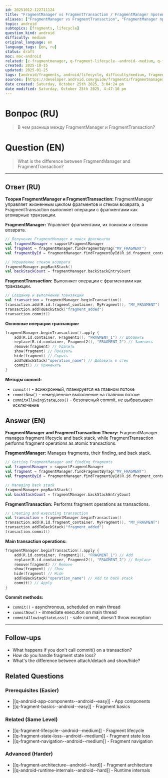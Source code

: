 ```yaml
---
id: 20251012-122711124
title: "FragmentManager vs FragmentTransaction / FragmentManager против FragmentTransaction"
aliases: ["FragmentManager vs FragmentTransaction", "FragmentManager против FragmentTransaction"]
topic: android
subtopics: [fragments, lifecycle]
question_kind: android
difficulty: medium
original_language: en
language_tags: [en, ru]
status: draft
moc: moc-android
related: [c-fragmentmanager, q-fragment-lifecycle--android--medium, q-fragment-state-loss--android--medium]
created: 2025-10-15
updated: 2025-01-25
tags: [android/fragments, android/lifecycle, difficulty/medium, fragmentmanager, fragments, fragmenttransaction, lifecycle]
sources: [https://developer.android.com/guide/fragments/fragmentmanager]
date created: Saturday, October 25th 2025, 3:04:24 pm
date modified: Saturday, October 25th 2025, 4:47:10 pm
---
```


# Вопрос (RU)
> В чем разница между FragmentManager и FragmentTransaction?

# Question (EN)
> What is the difference between FragmentManager and FragmentTransaction?

---

## Ответ (RU)

**Теория FragmentManager и FragmentTransaction:**
FragmentManager управляет жизненным циклом фрагментов и стеком возврата, а FragmentTransaction выполняет операции с фрагментами как атомарные транзакции.

**FragmentManager:**
Управляет фрагментами, их поиском и стеком возврата.

```kotlin
// Получение FragmentManager и поиск фрагментов
val fragmentManager = supportFragmentManager
val fragment = fragmentManager.findFragmentByTag("MY_FRAGMENT")
val fragmentById = fragmentManager.findFragmentById(R.id.fragment_container)

// Управление стеком возврата
fragmentManager.popBackStack()
val backStackCount = fragmentManager.backStackEntryCount
```

**FragmentTransaction:**
Выполняет операции с фрагментами как транзакции.

```kotlin
// Создание и выполнение транзакции
val transaction = fragmentManager.beginTransaction()
transaction.add(R.id.fragment_container, MyFragment(), "MY_FRAGMENT")
transaction.addToBackStack("fragment_added")
transaction.commit()
```

**Основные операции транзакции:**
```kotlin
fragmentManager.beginTransaction().apply {
    add(R.id.container, Fragment1(), "FRAGMENT_1") // Добавить
    replace(R.id.container, Fragment2(), "FRAGMENT_2") // Заменить
    remove(fragment) // Удалить
    show(fragment) // Показать
    hide(fragment) // Скрыть
    addToBackStack("operation_name") // Добавить в стек
    commit() // Применить
}
```

**Методы commit:**
- `commit()` - асинхронный, планируется на главном потоке
- `commitNow()` - немедленное выполнение на главном потоке
- `commitAllowingStateLoss()` - безопасный commit, не выбрасывает исключение

## Answer (EN)

**FragmentManager and FragmentTransaction Theory:**
FragmentManager manages fragment lifecycle and back stack, while FragmentTransaction performs fragment operations as atomic transactions.

**FragmentManager:**
Manages fragments, their finding, and back stack.

```kotlin
// Getting FragmentManager and finding fragments
val fragmentManager = supportFragmentManager
val fragment = fragmentManager.findFragmentByTag("MY_FRAGMENT")
val fragmentById = fragmentManager.findFragmentById(R.id.fragment_container)

// Managing back stack
fragmentManager.popBackStack()
val backStackCount = fragmentManager.backStackEntryCount
```

**FragmentTransaction:**
Performs fragment operations as transactions.

```kotlin
// Creating and executing transaction
val transaction = fragmentManager.beginTransaction()
transaction.add(R.id.fragment_container, MyFragment(), "MY_FRAGMENT")
transaction.addToBackStack("fragment_added")
transaction.commit()
```

**Main transaction operations:**
```kotlin
fragmentManager.beginTransaction().apply {
    add(R.id.container, Fragment1(), "FRAGMENT_1") // Add
    replace(R.id.container, Fragment2(), "FRAGMENT_2") // Replace
    remove(fragment) // Remove
    show(fragment) // Show
    hide(fragment) // Hide
    addToBackStack("operation_name") // Add to back stack
    commit() // Apply
}
```

**Commit methods:**
- `commit()` - asynchronous, scheduled on main thread
- `commitNow()` - immediate execution on main thread
- `commitAllowingStateLoss()` - safe commit, doesn't throw exception

---

## Follow-ups

- What happens if you don't call commit() on a transaction?
- How do you handle fragment state loss?
- What's the difference between attach/detach and show/hide?

## Related Questions

### Prerequisites (Easier)
- [[q-android-app-components--android--easy]] - App components
- [[q-fragment-basics--android--easy]] - Fragment basics

### Related (Same Level)
- [[q-fragment-lifecycle--android--medium]] - Fragment lifecycle
- [[q-fragment-state-loss--android--medium]] - Fragment state loss
- [[q-fragment-navigation--android--medium]] - Fragment navigation

### Advanced (Harder)
- [[q-fragment-architecture--android--hard]] - Fragment architecture
- [[q-android-runtime-internals--android--hard]] - Runtime internals
